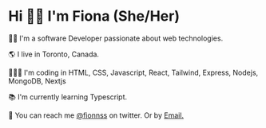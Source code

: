 <h1>Hi 👋🏾 I'm Fiona (She/Her)</h1>
<section>
<p>👩🏾 I'm a software Developer passionate about web technologies.</p>
<p>🌎 I live in Toronto, Canada.</p>
<p>👩🏾‍💻 I'm coding in HTML, CSS, Javascript, React, Tailwind, Express, Nodejs, MongoDB, Nextjs</p>
<p>📚 I'm currently learning Typescript.</p>
<p>💌 You can reach me <a href="https://twitter.com/Fionnss">@fionnss</a> on twitter. Or by <a href="mailto:fiona.attah@yahoo.com">Email.</a> </p>
</section>
<!--
**fionss/fionss** is a ✨ _special_ ✨ repository because its `README.md` (this file) appears on your GitHub profile.

Here are some ideas to get you started:

- 🔭 I’m currently working on ...
- 🌱 I’m currently learning ...
- 👯 I’m looking to collaborate on ...
- 🤔 I’m looking for help with ...
- 💬 Ask me about ...
- 📫 How to reach me: ...
- 😄 Pronouns: ...
- ⚡ Fun fact: ...
-->
